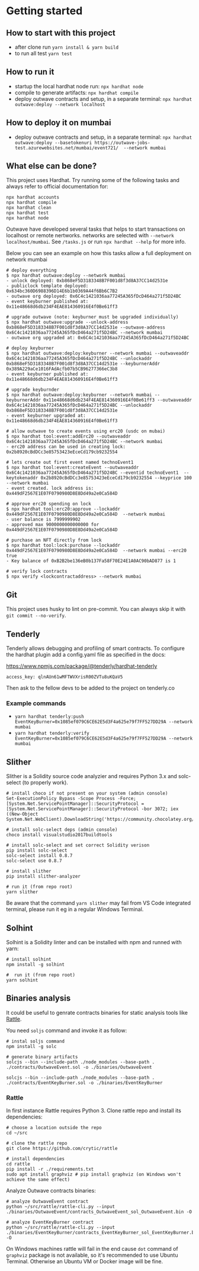 # Getting started

## How to start with this project

- after clone run `yarn install & yarn build`
- to run all test `yarn test`

## How to run it

- startup the local hardhat node run: `npx hardhat node`
- compile to generate artifacts: `npx hardhat compile`
- deploy outwave contracts and setup, in a separate terminal: `npx hardhat outwave:deploy --network localhost`

## How to deploy it on mumbai

- deploy outwave contracts and setup, in a separate terminal: `npx hardhat outwave:deploy --basetokenuri https://outwave-jobs-test.azurewebsites.net/mumbai/event721/  --network mumbai`

## What else can be done?

This project uses Hardhat.
Try running some of the following tasks and always refer to official documentation for:

```shell
npx hardhat accounts
npx hardhat compile
npx hardhat clean
npx hardhat test
npx hardhat node

```

Outwave have developed several tasks that helps to start transactions on localhost or remote nertworks. networks are selected with `--network localhost/mumbai`.  See `/tasks.js` or run `npx hardhat --help` for more info.

Below you can see an example on how this tasks allow a full deployment on network mumbai

```shell
# deploy everything
$ npx hardhat outwave:deploy --network mumbai
- unlock deployed: 0xb868eF5D3183348B7F001d8f3d8A37CC14d2531e
- publiclock template deployed: 0x634bc360D6988396D14E6b1b0369A44f6Bb6C7B2
- outwave org deployed: 0x6C4c1421036aa77245A365fDcD464a271f5D24BC
- event keyburner published at: 0x11e48668d6db234F4EAE814360916E4f0Be61ff3

# upgrade outwave (note: keyburner must be upgraded individually)
$ npx hardhat outwave:upgrade --unlock-address 0xb868eF5D3183348B7F001d8f3d8A37CC14d2531e --outwave-address 0x6C4c1421036aa77245A365fDcD464a271f5D24BC --network mumbai
- outwave org upgraded at: 0x6C4c1421036aa77245A365fDcD464a271f5D24BC

# deploy keyburner
$ npx hardhat outwave:deploy:keyburner --network mumbai --outwaveaddr 0x6C4c1421036aa77245A365fDcD464a271f5D24BC --unlockaddr 0xb868eF5D3183348B7F001d8f3d8A37CC14d2531e --keyburnerAddr 0x389A229aCe1016FAdAcfb07b5CB96277366eC3b8
- event keyburner published at: 0x11e48668d6db234F4EAE814360916E4f0Be61ff3

# upgrade keyburnder
$ npx hardhat outwave:deploy:keyburner --network mumbai --keyburnerAddr 0x11e48668d6db234F4EAE814360916E4f0Be61ff3 --outwaveaddr 0x6C4c1421036aa77245A365fDcD464a271f5D24BC --unlockaddr 0xb868eF5D3183348B7F001d8f3d8A37CC14d2531e
- event keyburner upgraded at: 0x11e48668d6db234F4EAE814360916E4f0Be61ff3

# allow outwave to create events using erc20 (usdc on mubai)
$ npx hardhat tool:event:addErc20 --outwaveaddr 0x6C4c1421036aa77245A365fDcD464a271f5D24BC --network mumbai
- erc20 address can be used in creating lock: 0x2b8920cBdDCc3e85753423eEceCd179cb9232554

# lets create out first event named technoEvent1
$ npx hardhat tool:event:createEvent --outwaveaddr 0x6C4c1421036aa77245A365fDcD464a271f5D24BC --eventid technoEvent1  --keytokenaddr 0x2b8920cBdDCc3e85753423eEceCd179cb9232554 --keyprice 100  --network mumbai
- event created. lock address is: 0x449dF2567E1E07F0790980D8E8Dd49a2e0Ca584D

# approve erc20 spending on lock
$ npx hardhat tool:erc20:approve --lockaddr 0x449dF2567E1E07F0790980D8E8Dd49a2e0Ca584D  --network mumbai
- user balance is 7999999902
- approved max 9000000000000000 for 0x449dF2567E1E07F0790980D8E8Dd49a2e0Ca584D

# purchase an NFT directly from lock
$ npx hardhat tool:lock:purchase --lockaddr 0x449dF2567E1E07F0790980D8E8Dd49a2e0Ca584D  --network mumbai --erc20 true
- Key balance of 0xB2B2be136eB0b137Fa58F70E24E1A0AC90bAD877 is 1

# verify lock contracts
$ npx verify <lockcontractaddress> --network mumbai  

```

## Git

This project uses husky to lint on pre-commit. You can always skip it with `git commit --no-verify`. 

## Tenderly

Tenderly allows debugging and profiling of smart contracts. To configure the hardhat plugin add a config.yaml file as specified in the docs:

https://www.npmjs.com/package/@tenderly/hardhat-tenderly

`access_key: qlnAUn61wMFTWVXrisR00ZVTu8uKQaV5`

Then ask to the fellow devs to be added to the project on tenderly.co

### Example commands

- `yarn hardhat tenderly:push EventKeyBurner=0x1085ef079C6CE62E5d3F4a625e79f7FF527DD29A --network mumbai`
- `yarn hardhat tenderly:verify EventKeyBurner=0x1085ef079C6CE62E5d3F4a625e79f7FF527DD29A --network mumbai`

## Slither

Slither is a Solidity source code analyzier and requires Python 3.x and solc-select (to properly work).

```shell
# install choco if not present on your system (admin console)
Set-ExecutionPolicy Bypass -Scope Process -Force; [System.Net.ServicePointManager]::SecurityProtocol = [System.Net.ServicePointManager]::SecurityProtocol -bor 3072; iex ((New-Object System.Net.WebClient).DownloadString('https://community.chocolatey.org/install.ps1'))

# install solc-select deps (admin console)
choco install visualstudio2017buildtools

# install solc-select and set correct Solidity verison
pip install solc-select
solc-select install 0.8.7
solc-select use 0.8.7

# install slither
pip install slither-analyzer

# run it (from repo root)
yarn slither
```

Be aware that the command `yarn slither` may fail from VS Code integrated terminal, please run it eg in a regular Windows Terminal.

## Solhint

Solhint is a Solidity linter and can be installed with npm and runned with yarn:

```shell
# install solhint
npm install -g solhint

#  run it (from repo root)
yarn solhint
```

## Binaries analysis

It could be useful to genrate contracts binaries for static analysis tools like [Rattle](https://github.com/crytic/rattle).

You need `soljs` command and invoke it as follow:

```shell
# instal soljs command
npm install -g solc

# generate binary artifacts
solcjs --bin --include-path ./node_modules --base-path . ./contracts/OutwaveEvent.sol -o ./binaries/OutwaveEvent

solcjs --bin --include-path ./node_modules --base-path . ./contracts/EventKeyBurner.sol -o ./binaries/EventKeyBurner
```

### Rattle

In first instance Rattle requires Python 3. Clone rattle repo and install its dependencies:

```shell
# choose a location outside the repo
cd ~/src

# clone the rattle repo
git clone https://github.com/crytic/rattle

# install dependencies
cd rattle
pip install -r ./requirements.txt
sudo apt install graphviz # pip install graphviz (on Windows won't achieve the same effect)
```

Analyze Outwave contracts binaries:

```shell
# analyze OutwaveEvent contract
python ~/src/rattle/rattle-cli.py --input ./binaries/OutwaveEvent/contracts_OutwaveEvent_sol_OutwaveEvent.bin -O

# analyze EventKeyBurner contract
python ~/src/rattle/rattle-cli.py --input ./binaries/EventKeyBurner/contracts_EventKeyBurner_sol_EventKeyBurner.bin -O
```

On Windows machines rattle will fail in the end cause `dot` command of `graphviz` package is not available, so it's recommended to use Ubuntu Terminal.
Otherwise an Ubuntu VM or Docker image will be fine.
